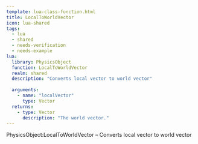 ```yaml
---
template: lua-class-function.html
title: LocalToWorldVector
icon: lua-shared
tags:
  - lua
  - shared
  - needs-verification
  - needs-example
lua:
  library: PhysicsObject
  function: LocalToWorldVector
  realm: shared
  description: "Converts local vector to world vector"
  
  arguments:
    - name: "localVector"
      type: Vector
  returns:
    - type: Vector
      description: "The world vector."
---
```


<div class="lua__search__keywords">
PhysicsObject:LocalToWorldVector &#x2013; Converts local vector to world vector
</div>
